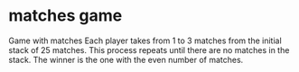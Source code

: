 # matches game
Game with matches
Each player takes from 1 to 3 matches from the initial stack of 25 matches. 
This process repeats until there are no matches in the stack.
The winner is the one with the even number of matches.


